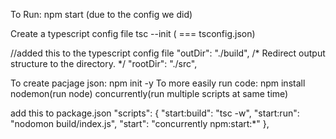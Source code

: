 
To Run: npm start (due to the config we did)

Create a typescript config file tsc --init   ( === tsconfig.json)

//added this to the typescript config file
    "outDir": "./build",                        /* Redirect output structure to the directory. */
    "rootDir": "./src",  

To create pacjage json: npm init -y
To more easily run code: npm install nodemon(run node) concurrently(run multiple scripts at same time)

add this to package.json
  "scripts": {
    "start:build": "tsc -w",
    "start:run": "nodomon build/index.js",
    "start": "concurrently npm:start:*"
  },

